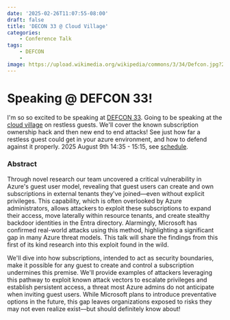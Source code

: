 ```yaml
---
date: '2025-02-26T11:07:55-08:00'
draft: false
title: 'DECON 33 @ Cloud Village'
categories:
    - Conference Talk
tags:
    - DEFCON
    - 
image: https://upload.wikimedia.org/wikipedia/commons/3/34/Defcon.jpg?20160622073515
---
```


# Speaking @ DEFCON 33!


I'm so so excited to be speaking at [DEFCON 33](https://defcon.org/). Going to be speaking at the [cloud village](https://www.cloud-village.org/dc33) on restless guests. We'll cover the known subscription ownership hack and then new end to end attacks! See just how far a restless guest could get in your azure environment, and how to defend against it properly. 2025 August 9th 14:35 - 15:15, see [schedule](https://www.cloud-village.org/dc33#schedule/).


### Abstract

Through novel research our team uncovered a critical vulnerability in Azure's guest user model, revealing that guest users can create and own subscriptions in external tenants they've joined—even without explicit privileges. This capability, which is often overlooked by Azure administrators, allows attackers to exploit these subscriptions to expand their access, move laterally within resource tenants, and create stealthy backdoor identities in the Entra directory. Alarmingly, Microsoft has confirmed real-world attacks using this method, highlighting a significant gap in many Azure threat models. This talk will share the findings from this first of its kind research into this exploit found in the wild.

We'll dive into how subscriptions, intended to act as security boundaries, make it possible for any guest to create and control a subscription undermines this premise. We'll provide examples of attackers leveraging this pathway to exploit known attack vectors to escalate privileges and establish persistent access, a threat most Azure admins do not anticipate when inviting guest users. While Microsoft plans to introduce preventative options in the future, this gap leaves organizations exposed to risks they may not even realize exist––but should definitely know about!